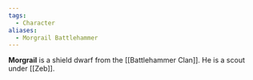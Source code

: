 ```yaml
---
tags:
  - Character
aliases:
  - Morgrail Battlehammer
---
```

**Morgrail** is a shield dwarf from the [[Battlehammer Clan]]. He is a scout under [[Zeb]].